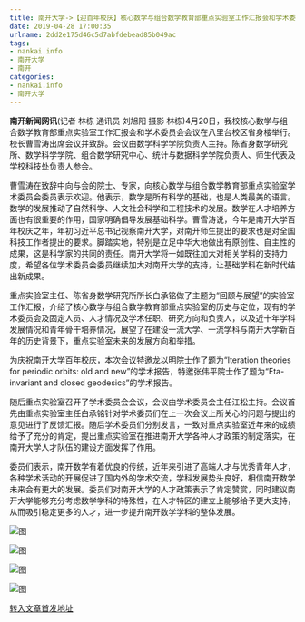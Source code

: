 ```yaml
---
title: 南开大学->【迎百年校庆】核心数学与组合数学教育部重点实验室工作汇报会和学术委员会会议召开--南开要闻 | nankai.info
date: 2019-04-28 17:00:35
urlname: 2dd2e175d46c5d7abfdebead85b049ac
tags: 
- nankai.info
- 南开大学
- 南开
categories:
- nankai.info
- 南开大学
---
```


**南开新闻网讯**(记者 林栋 通讯员 刘旭阳 摄影 林栋)4月20日，我校核心数学与组合数学教育部重点实验室工作汇报会和学术委员会会议在八里台校区省身楼举行。校长曹雪涛出席会议并致辞。会议由数学科学学院负责人主持。陈省身数学研究所、数学科学学院、组合数学研究中心、统计与数据科学学院负责人、师生代表及学校科技处负责人参会。

曹雪涛在致辞中向与会的院士、专家，向核心数学与组合数学教育部重点实验室学术委员会委员表示欢迎。他表示，数学是所有科学的基础，也是人类最美的语言。数学的发展推动了自然科学、人文社会科学和工程技术的发展。数学在人才培养方面也有很重要的作用，国家明确倡导发展基础科学。曹雪涛说，今年是南开大学百年校庆之年，年初习近平总书记视察南开大学，对南开师生提出的要求也是对全国科技工作者提出的要求。脚踏实地，特别是立足中华大地做出有原创性、自主性的成果，这是科学家的共同的责任。南开大学将一如既往加大对相关学科的支持力度，希望各位学术委员会委员继续加大对南开大学的支持，让基础学科在新时代结出新成果。

重点实验室主任、陈省身数学研究所所长白承铭做了主题为“回顾与展望”的实验室工作汇报，介绍了核心数学与组合数学教育部重点实验室的历史与定位，现有的学术委员会及固定人员、人才情况及学术任职、研究方向和负责人，以及近十年学科发展情况和青年骨干培养情况，展望了在建设一流大学、一流学科与南开大学新百年的历史背景下，重点实验室未来的发展方向和举措。

为庆祝南开大学百年校庆，本次会议特邀龙以明院士作了题为“Iteration theories for periodic orbits: old and new”的学术报告，特邀张伟平院士作了题为“Eta-invariant and closed geodesics”的学术报告。

随后重点实验室召开了学术委员会会议，会议由学术委员会主任江松主持。会议首先由重点实验室主任白承铭针对学术委员们在上一次会议上所关心的问题与提出的意见进行了反馈汇报。随后学术委员们分别发言，一致对重点实验室近年来的成绩给予了充分的肯定，提出重点实验室在推进南开大学各种人才政策的制定落实，在南开大学人才队伍的建设方面发挥了作用。

委员们表示，南开数学有着优良的传统，近年来引进了高端人才与优秀青年人才，各种学术活动的开展促进了国内外的学术交流，学科发展势头良好，相信南开数学未来会有更大的发展。委员们对南开大学的人才政策表示了肯定赞赏，同时建议南开大学能够充分考虑数学学科的特殊性，在人才特区的建立上能够给予更大支持，从而吸引稳定更多的人才，进一步提升南开数学学科的整体发展。

![图](http://news.nankai.edu.cn/pic/0/00/35/02/350287_835982.jpg)

![图](http://news.nankai.edu.cn/pic/0/00/35/02/350286_010078.jpg)

![图](http://news.nankai.edu.cn/pic/0/00/35/02/350284_905056.jpg)

![图](http://news.nankai.edu.cn/pic/0/00/35/02/350285_846873.jpg)

[转入文章首发地址](http://news.nankai.edu.cn/nkyw/system/2019/04/21/000446214.shtml)
